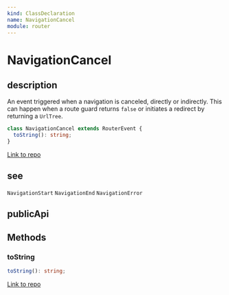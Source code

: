 ```yaml
---
kind: ClassDeclaration
name: NavigationCancel
module: router
---
```


# NavigationCancel

## description

An event triggered when a navigation is canceled, directly or indirectly.
This can happen when a route guard
returns `false` or initiates a redirect by returning a `UrlTree`.

```ts
class NavigationCancel extends RouterEvent {
  toString(): string;
}
```

[Link to repo](https://github.com/timdeschryver/angular/blob/master/packages/router/src/events.ts#L146-L161)

## see

`NavigationStart`
`NavigationEnd`
`NavigationError`

## publicApi

## Methods

### toString

```ts
toString(): string;
```

[Link to repo](https://github.com/timdeschryver/angular/blob/master/packages/router/src/events.ts#L158-L160)
